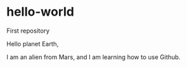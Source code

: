 # hello-world
First repository

Hello planet Earth,

I am an alien from Mars, and I am learning how to use 
Github. 
